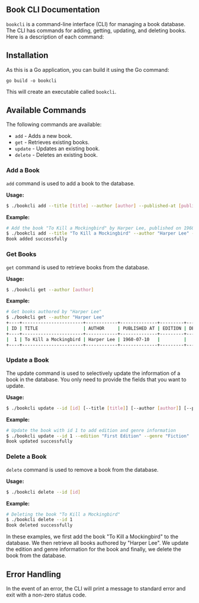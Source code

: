 ## Book CLI Documentation 

`bookcli` is a command-line interface (CLI) for managing a book database. The CLI has commands for adding, getting, updating, and deleting books. Here is a description of each command:

## Installation

As this is a Go application, you can build it using the Go command:

```shell
go build -o bookcli
```

This will create an executable called `bookcli`.

## Available Commands

The following commands are available:

- `add` - Adds a new book.
- `get` - Retrieves existing books.
- `update` - Updates an existing book.
- `delete` - Deletes an existing book.

### Add a Book 

`add` command is used to add a book to the database.

**Usage:**

```bash
$ ./bookcli add --title [title] --author [author] --published-at [published_date] [--edition [edition]] [--description [description]] [--genre [genre]]
```

**Example:**

```bash
# Add the book "To Kill a Mockingbird" by Harper Lee, published on 1960-07-11
$ ./bookcli add --title "To Kill a Mockingbird" --author "Harper Lee" --published-at "1960-07-11"
Book added successfully
```

### Get Books

`get` command is used to retrieve books from the database.

**Usage:**

```bash
$ ./bookcli get --author [author]
```

**Example:**

```bash
# Get books authored by "Harper Lee"
$ ./bookcli get --author "Harper Lee"
+----+-----------------------+------------+--------------+---------+-------------+-------+
| ID | TITLE                 | AUTHOR     | PUBLISHED AT | EDITION | DESCRIPTION | GENRE |
+----+-----------------------+------------+--------------+---------+-------------+-------+
|  1 | To Kill a Mockingbird | Harper Lee | 1960-07-10   |         |             |       |
+----+-----------------------+------------+--------------+---------+-------------+-------+
```

### Update a Book 

The update command is used to selectively update the information of a book in the database. You only need to provide the fields that you want to update.

**Usage:**

```bash
$ ./bookcli update --id [id] [--title [title]] [--author [author]] [--published-at [published_date]] [--edition [edition]] [--description [description]] [--genre [genre]]
```

**Example:**

```bash
# Update the book with id 1 to add edition and genre information
$ ./bookcli update --id 1 --edition "First Edition" --genre "Fiction"
Book updated successfully
```

### Delete a Book 

`delete` command is used to remove a book from the database.

**Usage:**

```bash
$ ./bookcli delete --id [id]
```

**Example:**

```bash
# Deleting the book "To Kill a Mockingbird"
$ ./bookcli delete --id 1
Book deleted successfully
```

In these examples, we first add the book "To Kill a Mockingbird" to the database. We then retrieve all books authored by "Harper Lee". We update the edition and genre information for the book and finally, we delete the book from the database.

## Error Handling

In the event of an error, the CLI will print a message to standard error and exit with a non-zero status code.
